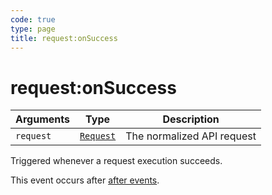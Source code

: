```yaml
---
code: true
type: page
title: request:onSuccess
---
```


# request:onSuccess



| Arguments | Type                                                           | Description                |
| --------- | -------------------------------------------------------------- | -------------------------- |
| `request` | [`Request`](/core/2/plugins/constructors/request) | The normalized API request |

Triggered whenever a request execution succeeds.

This event occurs after [after events](/core/2/plugins/guides/events/api-events#after).
